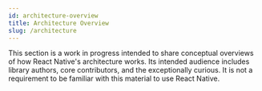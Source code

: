 ```yaml
---
id: architecture-overview
title: Architecture Overview
slug: /architecture
---
```


This section is a work in progress intended to share conceptual overviews of how React Native's architecture works. Its intended audience includes library authors, core contributors, and the exceptionally curious. It is not a requirement to be familiar with this material to use React Native.
